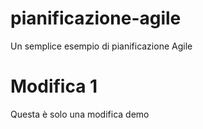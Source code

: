 # pianificazione-agile
Un semplice esempio di pianificazione Agile

# Modifica 1
Questa è solo una modifica demo
